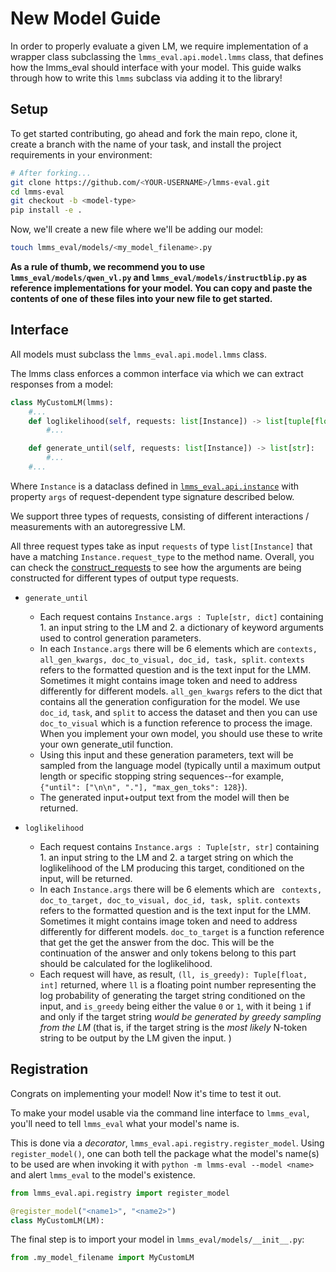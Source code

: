 # New Model Guide
In order to properly evaluate a given LM, we require implementation of a wrapper class subclassing the `lmms_eval.api.model.lmms` class, that defines how the lmms_eval should interface with your model. This guide walks through how to write this `lmms` subclass via adding it to the library!

## Setup

To get started contributing, go ahead and fork the main repo, clone it, create a branch with the name of your task, and install the project requirements in your environment:

```sh
# After forking...
git clone https://github.com/<YOUR-USERNAME>/lmms-eval.git
cd lmms-eval
git checkout -b <model-type>
pip install -e .
```

Now, we'll create a new file where we'll be adding our model:

```sh
touch lmms_eval/models/<my_model_filename>.py
```

**As a rule of thumb, we recommend you to use `lmms_eval/models/qwen_vl.py` and `lmms_eval/models/instructblip.py` as reference implementations for your model. You can copy and paste the contents of one of these files into your new file to get started.**

## Interface

All models must subclass the `lmms_eval.api.model.lmms` class.

The lmms class enforces a common interface via which we can extract responses from a model:

```python
class MyCustomLM(lmms):
    #...
    def loglikelihood(self, requests: list[Instance]) -> list[tuple[float, bool]]:
        #...

    def generate_until(self, requests: list[Instance]) -> list[str]:
        #...
    #...
```
Where `Instance` is a dataclass defined in [`lmms_eval.api.instance`](https://github.com/EvolvingLMMs-Lab/lmms-eval/tree/main/lmms_eval/api/instance.py) with property `args` of request-dependent type signature described below.

We support three types of requests, consisting of different interactions / measurements with an autoregressive LM.

All three request types take as input `requests` of type `list[Instance]` that have a matching `Instance.request_type` to the method name. Overall, you can check the [construct_requests](https://github.com/EvolvingLMMs-Lab/lmms-eval/blob/main/lmms_eval/api/task.py#L918) to see how the arguments are being constructed for different types of output type requests.

- `generate_until`
  - Each request contains `Instance.args : Tuple[str, dict]` containing 1. an input string to the LM and 2. a dictionary of keyword arguments used to control generation parameters.
  - In each `Instance.args` there will be 6 elements which are `contexts, all_gen_kwargs, doc_to_visual, doc_id, task, split`. `contexts` refers to the formatted question and is the text input for the LMM. Sometimes it might contains image token and need to address differently for different models. `all_gen_kwargs` refers to the dict that contains all the generation configuration for the model. We use `doc_id`, `task`, and `split` to access the dataset and then you can use `doc_to_visual` which is a function reference to process the image. When you implement your own model, you should use these to write your own generate_util function.
  - Using this input and these generation parameters, text will be sampled from the language model (typically until a maximum output length or specific stopping string sequences--for example, `{"until": ["\n\n", "."], "max_gen_toks": 128}`).
  - The generated input+output text from the model will then be returned.

- `loglikelihood`
  - Each request contains `Instance.args : Tuple[str, str]` containing 1. an input string to the LM and 2. a target string on which the loglikelihood of the LM producing this target, conditioned on the input, will be returned.
  - In each `Instance.args` there will be 6 elements which are ` contexts, doc_to_target, doc_to_visual, doc_id, task, split`. `contexts` refers to the formatted question and is the text input for the LMM. Sometimes it might contains image token and need to address differently for different models. `doc_to_target` is a function reference that get the get the answer from the doc. This will be the continuation of the answer and only tokens belong to this part should be calculated for the loglikelihood.
  - Each request will have, as result, `(ll, is_greedy): Tuple[float, int]` returned, where `ll` is a floating point number representing the log probability of generating the target string conditioned on the input, and `is_greedy` being either the value `0` or `1`, with it being `1` if and only if the target string *would be generated by greedy sampling from the LM* (that is, if the  target string is the *most likely* N-token string to be output by the LM given the input. )




## Registration

Congrats on implementing your model! Now it's time to test it out.

To make your model usable via the command line interface to `lmms_eval`, you'll need to tell `lmms_eval` what your model's name is.

This is done via a *decorator*, `lmms_eval.api.registry.register_model`. Using `register_model()`, one can both tell the package what the model's name(s) to be used are when invoking it with `python -m lmms-eval --model <name>` and alert `lmms_eval` to the model's existence.

```python
from lmms_eval.api.registry import register_model

@register_model("<name1>", "<name2>")
class MyCustomLM(LM):
```

The final step is to import your model in `lmms_eval/models/__init__.py`:
```python
from .my_model_filename import MyCustomLM
```
